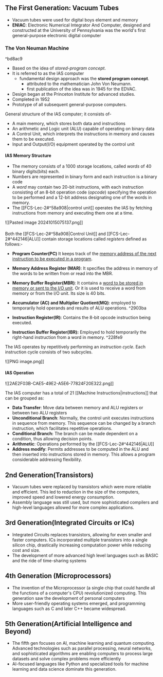 
## The First Generation: Vacuum Tubes
- Vacuum tubes were used for digital boys element and memory
- **ENIAC**: Electronic Numerical Integrator And Computer, designed and constructed at the University of Pennsylvania was the world's first general-purpose electronic digital computer
### The Von Neuman Machine

^bd8ac9

- Based on the idea of *stored-program concept*.
- It is referred to as the IAS computer
    - fundamental design approach was the **stored program concept**.
        - attributed to the mathematician John Von Neumann.
        - first publication of the idea was in 1945 for the EDVAC.
- Design began at the Princeton Institute for advanced studies.
- Completed in 1952
- Prototype of all subsequent general-purpose computers.

General structure of the IAS computer; it consists of-
- A main memory, which stores both data and instructions
- An arithmetic and Logic unit (ALU) capable of operating on binary data
- A Control Unit, which interprets the instructions in memory and causes them to be executed.
- Input and Output(I/O) equipment operated by the control unit

#### IAS Memory Structure
- The memory consists of a 1000 storage locations, called *words* of 40 binary digits(bits) each. 
- Numbers are represented in binary form and each instruction is a binary code
- A *word* may contain two 20-bit instructions, with each instruction consisting of an 8-bit operation code (*opcode*) specifying the operation to be performed and a 12-bit address designating one of the words in memory.
- The [[FCS-Lec-2#^58a908|control unit]] operates the IAS by fetching instructions from memory and executing them one at a time.

![[Pasted image 20241015075137.png]]

####
Both the [[FCS-Lec-2#^58a908|Control Unit]] and [[FCS-Lec-2#^442146|ALU]] contain storage locations called *registers* defined as follows:-

- **Program Counter(PC)** It keeps track of the <u>memory address of the next instruction to be executed in a program</u>.

- **Memory Address Register (MAR)**: It specifies the address in memory of the words to be written from or read into the MBR.

- **Memory Buffer Register(MBR)**: It contains a <u>word to be stored in memory or sent to the I/O unit</u>. Or it is used to receive a word from memory or from the I/O unit. Its size is 40 bits.

- **Accumulator (AC) and Multiplier Quotient(MQ)**: employed to temporarily hold operands and results of ALU operations. ^2903ba

- **Instruction Register(IR)**: Contains the 8-bit opcode instruction being executed.

- **Instruction Buffer Register(IBR):** Employed to hold temporarily the right-hand instruction from a word in memory. ^228fe9

The IAS operates by repetitively performing an *instruction cycle*. Each instruction cycle consists of two subcycles.

![[PNG image.png]]

#### IAS Operation

![[2AE2F03B-CAE5-49E2-A5E6-77824F20E322.png]]

The IAS computer has a total of 21 [[Machine Instructions|instructions]] that can be grouped as:
- **Data Transfer**: Move data between memory and ALU registers or between two ALU registers
- **Unconditional Branch**: Normally, the control unit executes instructions in sequence from memory. This sequence can be changed by a branch instruction, which facilitates repetitive operations.
- **Conditional Branch:** The branch can be made dependent on a condition, thus allowing decision points.
- **Arithmetic**: Operations performed by the [[FCS-Lec-2#^442146|ALU]] 
- **Address modify**: Permits addresses to be computed in the ALU and then inserted into instructions stored in memory. This allows a program considerable addressing flexibility. 

## 2nd Generation(Transistors)

- Vacuum tubes were replaced by transistors which were more reliable and efficient. This led to reduction in the size of the computers, improved speed and lowered energy consumption.
- Assembly language was still used, but more sophisticated compilers and high-level languages allowed for more complex applications.
## 3rd Generation(Integrated Circuits or ICs)

- Integrated Circuits replaces transistors, allowing for even smaller and faster computers. ICs incorporated multiple transistors into a single silicon chip, drastically increasing computation power while reducing cost and size.
- The development of more advanced high level languages such as BASIC and the ride of time-sharing systems
## 4th Generation (Microprocessors)

- The invention of the Microprocessor (a single chip that could handle all the functions of a computer's CPU) revolutionized computing. This generation saw the development of personal computers
- More user-friendly operating  systems emerged, and programming languages such as C and later C++ became widespread.

## 5th Generation(Artificial Intelligence and Beyond)

- The fifth gen focuses on AI, machine learning and quantum computing. Advanced technologies such as parallel processing, neural networks, and sophisticated algorithms are enabling computers to process large datasets and solve complex problems more efficiently
- AI-focused languages like Python and specialized tools for machine learning and data science dominate this generation.